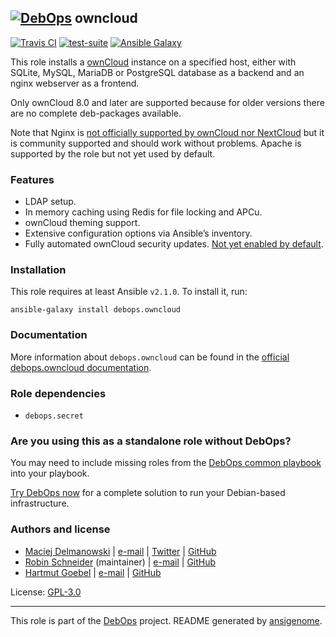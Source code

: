 ## [![DebOps](https://debops.org/images/debops-small.png)](https://debops.org) owncloud

<!-- This file was generated by Ansigenome. Do not edit this file directly but
     instead have a look at the files in the ./meta/ directory. -->

[![Travis CI](https://img.shields.io/travis/debops/ansible-owncloud.svg?style=flat)](https://travis-ci.org/debops/ansible-owncloud)
[![test-suite](https://img.shields.io/badge/test--suite-ansible--owncloud-blue.svg?style=flat)](https://github.com/debops/test-suite/tree/master/ansible-owncloud/)
[![Ansible Galaxy](https://img.shields.io/badge/galaxy-debops.owncloud-660198.svg?style=flat)](https://galaxy.ansible.com/debops/owncloud)


This role installs a [ownCloud](https://owncloud.org/) instance on a
specified host, either with SQLite, MySQL, MariaDB or PostgreSQL database
as a backend and an nginx webserver as a frontend.

Only ownCloud 8.0 and later are supported because for older
versions there are no complete deb-packages available.

Note that Nginx is
[not officially supported by ownCloud nor NextCloud](https://github.com/debops/ansible-owncloud/issues/49)
but it is community supported and should work without problems.
Apache is supported by the role but not yet used by default.

### Features

* LDAP setup.
* In memory caching using Redis for file locking and APCu.
* ownCloud theming support.
* Extensive configuration options via Ansible’s inventory.
* Fully automated ownCloud security updates. [Not yet enabled by default](https://github.com/debops/ansible-owncloud/issues/28).

### Installation

This role requires at least Ansible `v2.1.0`. To install it, run:

```Shell
ansible-galaxy install debops.owncloud
```

### Documentation

More information about `debops.owncloud` can be found in the
[official debops.owncloud documentation](https://docs.debops.org/en/latest/ansible/roles/ansible-owncloud/docs/).


### Role dependencies

- `debops.secret`

### Are you using this as a standalone role without DebOps?

You may need to include missing roles from the [DebOps common
playbook](https://github.com/debops/debops-playbooks/blob/master/playbooks/common.yml)
into your playbook.

[Try DebOps now](https://debops.org/) for a complete solution to run your Debian-based infrastructure.





### Authors and license

- [Maciej Delmanowski](https://docs.debops.org/en/latest/debops-keyring/docs/entities.html#debops-keyring-entity-drybjed) | [e-mail](mailto:drybjed@gmail.com) | [Twitter](https://twitter.com/drybjed) | [GitHub](https://github.com/drybjed)
- [Robin Schneider](https://docs.debops.org/en/latest/debops-keyring/docs/entities.html#debops-keyring-entity-ypid) (maintainer) | [e-mail](mailto:ypid@riseup.net) | [GitHub](https://github.com/ypid)
- [Hartmut Goebel](http://www.crazy-compilers.com/) | [e-mail](mailto:h.goebel@crazy-compilers.com) | [GitHub](https://github.com/htgoebel)

License: [GPL-3.0](https://tldrlegal.com/license/gnu-general-public-license-v3-%28gpl-3%29)

***

This role is part of the [DebOps](https://debops.org/) project. README generated by [ansigenome](https://github.com/nickjj/ansigenome/).
